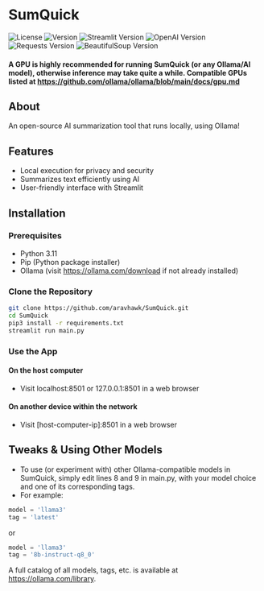 # SumQuick
![License](https://img.shields.io/badge/license-MIT-brightgreen)
![Version](https://img.shields.io/badge/version-1.0.1-red)
![Streamlit Version](https://img.shields.io/badge/dynamic/json?url=https://pypi.python.org/pypi/streamlit/json&query=$.info.version&label=streamlit&color=ff69b4)
![OpenAI Version](https://img.shields.io/badge/dynamic/json?url=https://pypi.python.org/pypi/ollama/json&query=$.info.version&label=ollama&color=9cf)
![Requests Version](https://img.shields.io/badge/dynamic/json?url=https://pypi.python.org/pypi/requests/json&query=$.info.version&label=requests&color=blue)
![BeautifulSoup Version](https://img.shields.io/badge/dynamic/json?url=https://pypi.python.org/pypi/beautifulsoup4/json&query=$.info.version&label=beautifulsoup4&color=blueviolet)

#### A GPU is highly recommended for running SumQuick (or any Ollama/AI model), otherwise inference may take quite a while. Compatible GPUs listed at https://github.com/ollama/ollama/blob/main/docs/gpu.md

## About
An open-source AI summarization tool that runs locally, using Ollama!

## Features
- Local execution for privacy and security
- Summarizes text efficiently using AI
- User-friendly interface with Streamlit

## Installation

### Prerequisites
- Python 3.11
- Pip (Python package installer)
- Ollama (visit https://ollama.com/download if not already installed)

### Clone the Repository
```zsh
git clone https://github.com/aravhawk/SumQuick.git
cd SumQuick
pip3 install -r requirements.txt
streamlit run main.py
```

### Use the App

#### On the host computer
- Visit localhost:8501 or 127.0.0.1:8501 in a web browser

#### On another device within the network
- Visit [host-computer-ip]:8501 in a web browser

## Tweaks & Using Other Models

- To use (or experiment with) other Ollama-compatible models in SumQuick, simply edit lines 8 and 9 in main.py, with your model choice and one of its corresponding tags.
- For example:
```python
model = 'llama3'
tag = 'latest'
```
or
```python
model = 'llama3'
tag = '8b-instruct-q8_0'
```
A full catalog of all models, tags, etc. is available at https://ollama.com/library.
